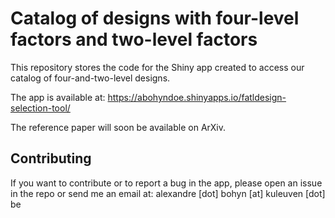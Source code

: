 # Catalog of designs with four-level factors and two-level factors

This repository stores the code for the Shiny app created to access our catalog of four-and-two-level designs.

The app is available at: https://abohyndoe.shinyapps.io/fatldesign-selection-tool/

The reference paper will soon be available on ArXiv.

## Contributing
If you want to contribute or to report a bug in the app, please open an issue in the repo or send me an email at: alexandre [dot] bohyn [at] kuleuven [dot] be
